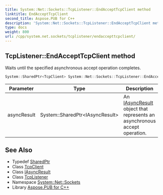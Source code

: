 ```yaml
---
title: System::Net::Sockets::TcpListener::EndAcceptTcpClient method
linktitle: EndAcceptTcpClient
second_title: Aspose.PUB for C++
description: 'System::Net::Sockets::TcpListener::EndAcceptTcpClient method. Waits until the specified asynchronous accept operation completes in C++.'
type: docs
weight: 800
url: /cpp/system.net.sockets/tcplistener/endaccepttcpclient/
---
```

## TcpListener::EndAcceptTcpClient method


Waits until the specified asynchronous accept operation completes.

```cpp
System::SharedPtr<TcpClient> System::Net::Sockets::TcpListener::EndAcceptTcpClient(System::SharedPtr<IAsyncResult> asyncResult)
```


| Parameter | Type | Description |
| --- | --- | --- |
| asyncResult | System::SharedPtr\<IAsyncResult\> | An [IAsyncResult](../../../system/iasyncresult/) object that represents an asynchronous accept operation. |

## See Also

* Typedef [SharedPtr](../../../system/sharedptr/)
* Class [TcpClient](../../tcpclient/)
* Class [IAsyncResult](../../../system/iasyncresult/)
* Class [TcpListener](../)
* Namespace [System::Net::Sockets](../../)
* Library [Aspose.PUB for C++](../../../)
